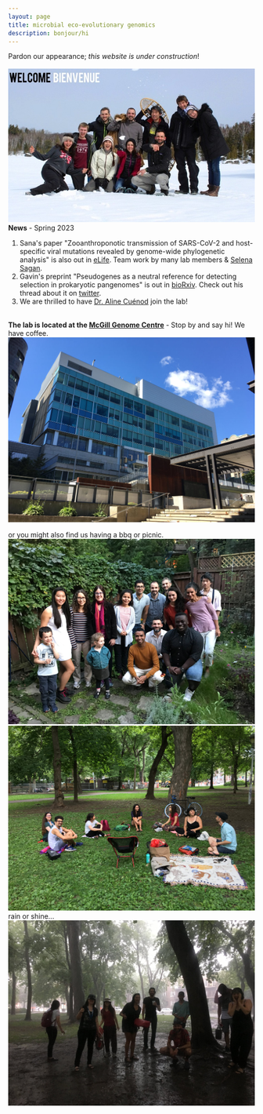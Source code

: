 ```yaml
---
layout: page
title: microbial eco-evolutionary genomics
description: bonjour/hi
---
```

Pardon our appearance; *this website is under construction*!  
<br>
![Lab photo](assets/pics/welcome.jpg)
<br>
**News** - Spring 2023 

1. Sana's paper "Zooanthroponotic transmission of SARS-CoV-2 and host-specific viral mutations revealed by genome-wide phylogenetic analysis" is also out in [eLife](https://elifesciences.org/articles/83685). Team work by many lab members & [Selena Sagan](https://www.saganlab.com/). 
2. Gavin's preprint "Pseudogenes as a neutral reference for detecting selection in prokaryotic pangenomes" is out in [bioRxiv](https://doi.org/10.1101/2023.05.17.541134). Check out his thread about it on [twitter](https://twitter.com/gavin_m_douglas/status/1659555557374656512?s=20).
3. We are thrilled to have [Dr. Aline Cuénod](https://scholar.google.com/citations?user=6OxAByoAAAAJ&hl=en) join the lab!
<br><br>


**The lab is located at the [McGill Genome Centre](https://www.mcgillgenomecentre.ca/)** - Stop by and say hi! We have coffee.  
![centre](assets/pics/genomecentre.jpeg)

or you might also find us having a bbq or picnic. 
![bbq2019](assets/pics/bbq2019.jpeg) 
<br> 
![picnic](assets/pics/picnic1.jpeg)  
rain or shine...  
![picnic](assets/pics/picnic2.jpeg)